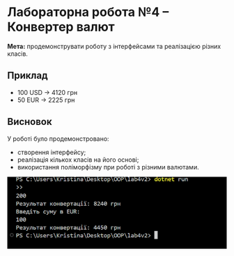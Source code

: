 # Лабораторна робота №4 – Конвертер валют

**Мета:** продемонструвати роботу з інтерфейсами та реалізацією різних класів.

## Приклад
- 100 USD → 4120 грн  
- 50 EUR → 2225 грн  

## Висновок
У роботі було продемонстровано:
- створення інтерфейсу;
- реалізація кількох класів на його основі;
- використання поліморфізму при роботі з різними валютами.



![Скріншот виконання програми](./screenshots/screenshot2.png)

